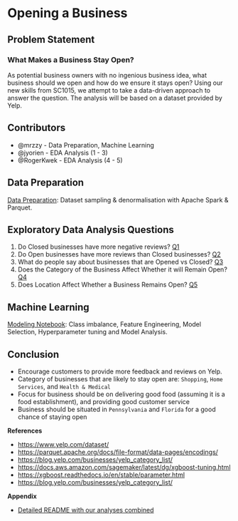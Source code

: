 # Opening a Business

## Problem Statement
### What Makes a Business Stay Open?
As potential business owners with no ingenious business idea, what business should we open and how do we ensure it stays open? Using our new skills from SC1015, we attempt to take a data-driven approach to answer the question. The analysis will be based on a dataset provided by Yelp.

## Contributors
- @mrzzy - Data Preparation, Machine Learning
- @jyorien - EDA Analysis (1 - 3)
- @RogerKwek - EDA Analysis (4 - 5)

## Data Preparation
[Data Preparation](dataprep.ipynb): Dataset sampling & denormalisation with Apache Spark & Parquet.

## Exploratory Data Analysis Questions
1) Do Closed businesses have more negative reviews? [Q1](https://github.com/mrzzy/ntu-sc1015/blob/main/nlp/sentiment_analysis.ipynb)
2) Do Open businesses have more reviews than Closed businesses? [Q2](https://github.com/mrzzy/ntu-sc1015/blob/main/nlp/businesses.ipynb)
3) What do people say about businesses that are Opened vs Closed? [Q3](https://github.com/mrzzy/ntu-sc1015/blob/main/nlp/tf_analysis.ipynb)
4) Does the Category of the Business Affect Whether it will Remain Open? [Q4](https://github.com/mrzzy/ntu-sc1015/blob/main/category%20and%20states/Categories.ipynb)
5) Does Location Affect Whether a Business Remains Open? [Q5](https://github.com/mrzzy/ntu-sc1015/blob/main/category%20and%20states/States.ipynb)

## Machine Learning
[Modeling Notebook](model.ipynb): Class imbalance, Feature Engineering, Model Selection, Hyperparameter tuning and Model Analysis.

## Conclusion
- Encourage customers to provide more feedback and reviews on Yelp.
- Category of businesses that are likely to stay open are: `Shopping`, `Home Services`, and `Health & Medical`
- Focus for business should be on delivering good food (assuming it is a food establishment), and providing good customer service
- Business should be situated in `Pennsylvania` and `Florida` for a good chance of staying open


**References**

- https://www.yelp.com/dataset/
- https://parquet.apache.org/docs/file-format/data-pages/encodings/
- https://blog.yelp.com/businesses/yelp_category_list/
- https://docs.aws.amazon.com/sagemaker/latest/dg/xgboost-tuning.html
- https://xgboost.readthedocs.io/en/stable/parameter.html
- https://blog.yelp.com/businesses/yelp_category_list/

**Appendix** 
- [Detailed README with our analyses combined](https://github.com/mrzzy/ntu-sc1015/blob/main/detailed_README.md)

